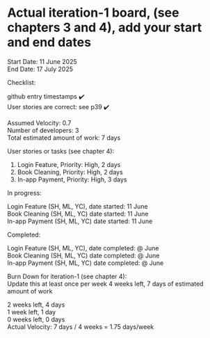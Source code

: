 # Actual iteration-1 board, (see chapters 3 and 4), add your start and end dates
Start Date: 11 June 2025  
End Date: 17 July 2025

Checklist:

github entry timestamps ✔️  
User stories are correct: see p39 ✔️  

Assumed Velocity: 0.7  
Number of developers: 3  
Total estimated amount of work: 7 days  

User stories or tasks (see chapter 4):

1. Login Feature, Priority: High, 2 days  
2. Book Cleaning, Priority: High, 2 days  
3. In-app Payment, Priority: High, 3 days  

In progress:

Login Feature (SH, ML, YC), date started: 11 June  
Book Cleaning (SH, ML, YC) date started: 11 June  
In-app Payment (SH, ML, YC) date started: 11 June  

Completed:

Login Feature (SH, ML, YC), date completed: @ June  
Book Cleaning (SH, ML, YC) date completed: @ June  
In-app Payment (SH, ML, YC) date completed: @ June  

Burn Down for iteration-1 (see chapter 4):  
Update this at least once per week
4 weeks left, 7 days of estimated amount of work  

2 weeks left, 4 days  
1 week left, 1 day  
0 weeks left, 0 days  
Actual Velocity: 7 days / 4 weeks = 1.75 days/week
